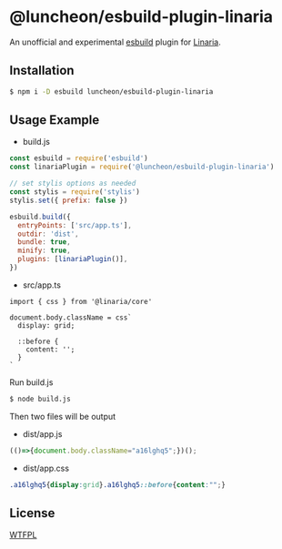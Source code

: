 # @luncheon/esbuild-plugin-linaria

An unofficial and experimental [esbuild](https://esbuild.github.io/) plugin for [Linaria](https://linaria.dev/).

## Installation

```sh
$ npm i -D esbuild luncheon/esbuild-plugin-linaria
```

## Usage Example

- build.js

```js
const esbuild = require('esbuild')
const linariaPlugin = require('@luncheon/esbuild-plugin-linaria')

// set stylis options as needed
const stylis = require('stylis')
stylis.set({ prefix: false })

esbuild.build({
  entryPoints: ['src/app.ts'],
  outdir: 'dist',
  bundle: true,
  minify: true,
  plugins: [linariaPlugin()],
})
```

- src/app.ts

```tsx
import { css } from '@linaria/core'

document.body.className = css`
  display: grid;

  ::before {
    content: '';
  }
`
```

Run build.js

```sh
$ node build.js
```

Then two files will be output

- dist/app.js

```js
(()=>{document.body.className="a16lghq5";})();
```

- dist/app.css

```css
.a16lghq5{display:grid}.a16lghq5::before{content:"";}
```

## License

[WTFPL](http://www.wtfpl.net/)

